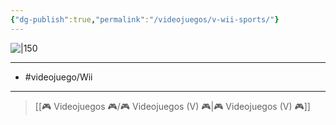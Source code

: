 ```yaml
---
{"dg-publish":true,"permalink":"/videojuegos/v-wii-sports/"}
---
```



![|150](https://images.igdb.com/igdb/image/upload/t_cover_big/co3vge.jpg)

---

- #videojuego/Wii

---

> [[🎮 Videojuegos 🎮/🎮 Videojuegos (V) 🎮\|🎮 Videojuegos (V) 🎮]]